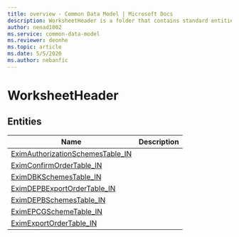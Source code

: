 ```yaml
---
title: overview - Common Data Model | Microsoft Docs
description: WorksheetHeader is a folder that contains standard entities related to the Common Data Model.
author: nenad1002
ms.service: common-data-model
ms.reviewer: deonhe
ms.topic: article
ms.date: 5/5/2020
ms.author: nebanfic
---
```


# WorksheetHeader


## Entities

|Name|Description|
|---|---|
|[EximAuthorizationSchemesTable_IN](EximAuthorizationSchemesTable_IN.md)||
|[EximConfirmOrderTable_IN](EximConfirmOrderTable_IN.md)||
|[EximDBKSchemesTable_IN](EximDBKSchemesTable_IN.md)||
|[EximDEPBExportOrderTable_IN](EximDEPBExportOrderTable_IN.md)||
|[EximDEPBSchemesTable_IN](EximDEPBSchemesTable_IN.md)||
|[EximEPCGSchemeTable_IN](EximEPCGSchemeTable_IN.md)||
|[EximExportOrderTable_IN](EximExportOrderTable_IN.md)||
